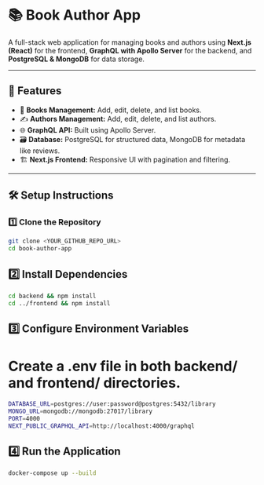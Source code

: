 # 📚 Book Author App

A full-stack web application for managing books and authors using **Next.js (React)** for the frontend, **GraphQL with Apollo Server** for the backend, and **PostgreSQL & MongoDB** for data storage.

---

## 🚀 Features

- 📖 **Books Management:** Add, edit, delete, and list books.
- ✍️ **Authors Management:** Add, edit, delete, and list authors.
- 🌐 **GraphQL API:** Built using Apollo Server.
- 🗃 **Database:** PostgreSQL for structured data, MongoDB for metadata like reviews.
- 🏗 **Next.js Frontend:** Responsive UI with pagination and filtering.

---

## 🛠️ Setup Instructions

### 1️⃣ Clone the Repository
```bash
git clone <YOUR_GITHUB_REPO_URL>
cd book-author-app
```

## 2️⃣ Install Dependencies
```bash
cd backend && npm install
cd ../frontend && npm install
```

## 3️⃣ Configure Environment Variables
# Create a .env file in both backend/ and frontend/ directories.
```bash
DATABASE_URL=postgres://user:password@postgres:5432/library
MONGO_URL=mongodb://mongodb:27017/library
PORT=4000
NEXT_PUBLIC_GRAPHQL_API=http://localhost:4000/graphql
```

## 4️⃣ Run the Application
```bash
docker-compose up --build
```
